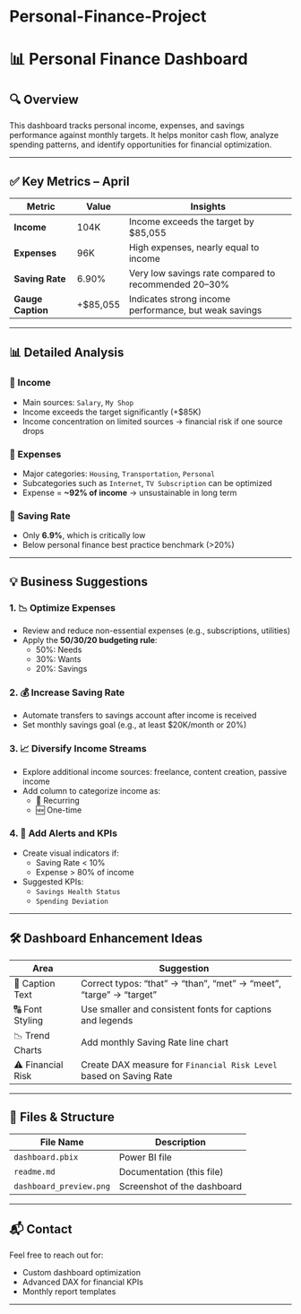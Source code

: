 # Personal-Finance-Project
# 📊 Personal Finance Dashboard

## 🔍 Overview

This dashboard tracks personal income, expenses, and savings performance against monthly targets. It helps monitor cash flow, analyze spending patterns, and identify opportunities for financial optimization.

---

## ✅ Key Metrics – April

| Metric             | Value     | Insights |
|--------------------|-----------|----------|
| **Income**         | 104K      | Income exceeds the target by $85,055 |
| **Expenses**       | 96K       | High expenses, nearly equal to income |
| **Saving Rate**    | 6.90%     | Very low savings rate compared to recommended 20–30% |
| **Gauge Caption**  | +$85,055  | Indicates strong income performance, but weak savings |

---

## 📊 Detailed Analysis

### 🔹 Income
- Main sources: `Salary`, `My Shop`
- Income exceeds the target significantly (+$85K)
- Income concentration on limited sources → financial risk if one source drops

### 🔹 Expenses
- Major categories: `Housing`, `Transportation`, `Personal`
- Subcategories such as `Internet`, `TV Subscription` can be optimized
- Expense = **~92% of income** → unsustainable in long term

### 🔹 Saving Rate
- Only **6.9%**, which is critically low
- Below personal finance best practice benchmark (>20%)

---

## 💡 Business Suggestions

### 1. 📉 Optimize Expenses
- Review and reduce non-essential expenses (e.g., subscriptions, utilities)
- Apply the **50/30/20 budgeting rule**:
  - 50%: Needs
  - 30%: Wants
  - 20%: Savings

### 2. 💰 Increase Saving Rate
- Automate transfers to savings account after income is received
- Set monthly savings goal (e.g., at least $20K/month or 20%)

### 3. 📈 Diversify Income Streams
- Explore additional income sources: freelance, content creation, passive income
- Add column to categorize income as:
  - 🔁 Recurring
  - 🆕 One-time

### 4. 🚨 Add Alerts and KPIs
- Create visual indicators if:
  - Saving Rate < 10%
  - Expense > 80% of income
- Suggested KPIs:
  - `Savings Health Status`
  - `Spending Deviation`

---

## 🛠️ Dashboard Enhancement Ideas

| Area             | Suggestion |
|------------------|------------|
| 🧾 Caption Text  | Correct typos: “that” → “than”, “met” → “meet”, “targe” → “target” |
| 🔠 Font Styling  | Use smaller and consistent fonts for captions and legends |
| 📉 Trend Charts  | Add monthly Saving Rate line chart |
| ⚠️ Financial Risk | Create DAX measure for `Financial Risk Level` based on Saving Rate |

---

## 📂 Files & Structure

| File Name                 | Description                      |
|---------------------------|----------------------------------|
| `dashboard.pbix`          | Power BI file                    |
| `readme.md`               | Documentation (this file)       |
| `dashboard_preview.png`   | Screenshot of the dashboard      |

---

## 📬 Contact

Feel free to reach out for:
- Custom dashboard optimization
- Advanced DAX for financial KPIs
- Monthly report templates

---


